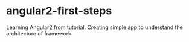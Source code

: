 # angular2-first-steps

Learning Angular2 from tutorial.
Creating simple app to understand the architecture of framework.
